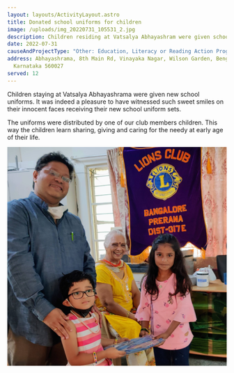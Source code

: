 ```yaml
---
layout: layouts/ActivityLayout.astro
title: Donated school uniforms for children
image: /uploads/img_20220731_105531_2.jpg
description: Children residing at Vatsalya Abhayashram were given school uniforms
date: 2022-07-31
causeAndProjectType: "Other: Education, Literacy or Reading Action Program"
address: Abhayashrama, 8th Main Rd, Vinayaka Nagar, Wilson Garden, Bengaluru,
  Karnataka 560027
served: 12
---
```

Children staying at Vatsalya Abhayashrama were given new school uniforms. It was indeed a pleasure to have witnessed such sweet smiles on their innocent faces receiving their new school uniform sets.

The uniforms were distributed by one of our club members children. This way the children learn sharing, giving and caring for the needy at early age of their life.

![Distributing school uniforms](/uploads/img_20220731_104037_2.jpg "Distributing school uniforms")